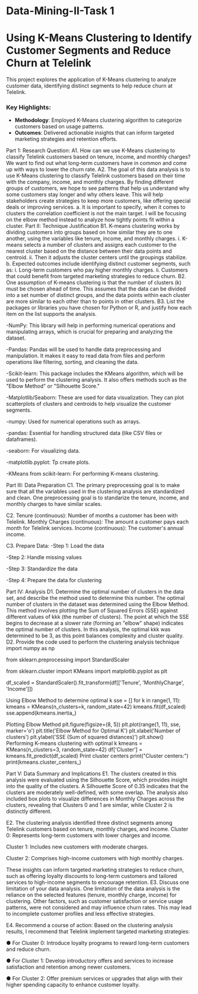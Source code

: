 # Data-Mining-II-Task 1


# Using K-Means Clustering to Identify Customer Segments and Reduce Churn at Telelink
This project explores the application of K-Means clustering to analyze customer data, identifying distinct segments to help reduce churn at Telelink. 

### Key Highlights:
- **Methodology**: Employed K-Means clustering algorithm to categorize customers based on usage patterns.
- **Outcomes**: Delivered actionable insights that can inform targeted marketing strategies and retention efforts.

Part 1: Research Question:
A1.  How can we use K-Means clustering to classify Telelink customers based on tenure, income, and monthly charges? We want to find out what long-term customers have in common and come up with ways to lower the churn rate.
A2. The goal of this data analysis is to use K-Means clustering to classify Telelink customers based on their time with the company, income, and monthly charges. By finding different groups of customers, we hope to see patterns that help us understand why some customers stay longer and why others leave. This will help stakeholders create strategies to keep more customers, like offering special deals or improving services.
  a. It is important to specify, when it comes to clusters the correlation coefficient is not the main target. I will be focusing on the elbow method instead to analyze how tightly points fit within a cluster.
Part II: Technique Justification
B1. K-means clustering works by dividing customers into groups based on how similar they are to one another, using the variables like tenure, income, and monthly charges.
    i. K-means selects a number of clusters and assigns each customer to the nearest cluster based on the distance between their data points and centroid.
    ii. Then it adjusts the cluster centers until the groupings stabilize.
  b. Expected outcomes include identifying distinct customer segments, such as:
    i. Long-term customers who pay higher monthly charges.
    ii. Customers that could benefit from targeted marketing strategies to reduce
        churn.
B2. One assumption of K-means clustering is that the number of clusters (k) must be chosen ahead of time. This assumes that the data can be divided into a set number of distinct groups, and the data points within each cluster are more similar to each other than to points in other clusters.
B3. List the packages or libraries you have chosen for Python or R, and justify how each item on the list supports the analysis.

-NumPy: This library will help in performing numerical operations and manipulating arrays, which is crucial for preparing and analyzing the dataset.

-Pandas: Pandas will be used to handle data preprocessing and manipulation. It makes it easy to read data from files and perform operations like filtering, sorting, and cleaning the data.

-Scikit-learn: This package includes the KMeans algorithm, which will be used to perform the clustering analysis. It also offers methods  such as the "Elbow Method" or "Silhouette Score."

-Matplotlib/Seaborn: These are used  for data visualization. They can plot scatterplots of clusters and centroids to help visualize the customer segments.

-numpy: Used for numerical operations such as arrays.

-pandas: Essential for handling structured data (like CSV files or dataframes).

-seaborn: For visualizing data.

-matplotlib.pyplot: Tp create  plots.

-KMeans from scikit-learn: For performing K-means clustering.

Part III: Data Preparation
C1.  The primary preprocessing goal is to make sure that all the variables used in the clustering analysis are standardized and clean. One preprocessing goal is to standarize the tenure, income, and monthly charges to have similar scales.

C2. Tenure (continuous): Number of months a customer has been with Telelink.
Monthly Charges (continuous): The amount a customer pays each month for Telelink services. 
Income (continuous): The customer's annual income.

C3. Prepare Data: 
-Step 1: Load the data 

-Step 2: Handle missing values

-Step 3: Standardize the data

-Step 4: Prepare the data for clustering


Part IV: Analysis
D1.  Determine the optimal number of clusters in the data set, and describe the method used to determine this number.
The optimal number of clusters in the dataset was determined using the Elbow Method. This method involves plotting the Sum of Squared Errors (SSE) against different values of kkk (the number of clusters). The point at which the SSE begins to decrease at a slower rate (forming an "elbow" shape) indicates the optimal number of clusters. In this analysis, the optimal kkk was determined to be 3, as this point balances complexity and cluster quality.
D2. Provide the code used to perform the clustering analysis technique
import numpy as np

from sklearn.preprocessing import StandardScaler

from sklearn.cluster import KMeans import matplotlib.pyplot as plt

df_scaled = StandardScaler().fit_transform(df[['Tenure', 'MonthlyCharge', 'Income']])

Using Elbow Method to determine optimal k sse = []
for k in range(1, 11):
kmeans = KMeans(n_clusters=k, random_state=42) kmeans.fit(df_scaled)
sse.append(kmeans.inertia_)

Plotting Elbow Method plt.figure(figsize=(8, 5))
plt.plot(range(1, 11), sse, marker='o') plt.title('Elbow Method for Optimal K') plt.xlabel('Number of clusters') 
plt.ylabel('SSE (Sum of squared distances)') plt.show()
Performing K-means clustering with optimal k kmeans = KMeans(n_clusters=3, random_state=42) df['Cluster'] = kmeans.fit_predict(df_scaled)
Print cluster centers print("Cluster centers:") print(kmeans.cluster_centers_)

Part V: Data Summary and Implications
E1. The clusters created in this analysis were evaluated using the Silhouette Score, which provides insight into the quality of the clusters. A Silhouette Score of 0.35 indicates that the clusters are moderately well-defined, with some overlap. The analysis also included box plots to visualize differences in Monthly Charges across the clusters, revealing that Clusters 0 and 1 are similar, while Cluster 2 is distinctly different.

E2. The clustering analysis identified three distinct segments among Telelink customers based on tenure, monthly charges, and income.
Cluster 0: Represents long-term customers with lower charges and income. 

Cluster 1: Includes new customers with moderate charges.

Cluster 2: Comprises high-income customers with high monthly charges.

These insights can inform targeted marketing strategies to reduce churn, such as offering loyalty discounts to long-term customers and tailored services to high-income segments to encourage retention.
E3. Discuss one limitation of your data analysis.
One limitation of the data analysis is the reliance on the selected features (tenure, monthly charge, income) for clustering. Other factors, such as customer satisfaction or service usage patterns, were not considered and may influence churn rates. This may lead to incomplete customer profiles and less effective strategies.

E4. Recommend a course of action:
Based on the clustering analysis results, I recommend that Telelink implement targeted marketing strategies:

● For Cluster 0: Introduce loyalty programs to reward long-term customers and reduce churn.

● For Cluster 1: Develop introductory offers and services to increase satisfaction and retention
among newer customers.

● For Cluster 2: Offer premium services or upgrades that align with their higher spending
capacity to enhance customer loyalty.


